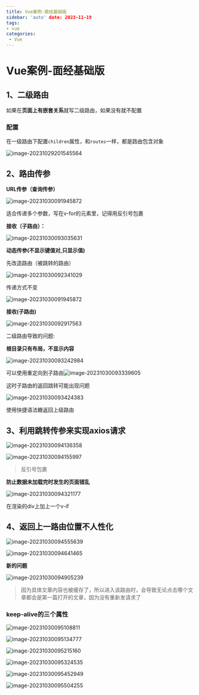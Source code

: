 ```yaml
---
title: Vue案例-面经基础版
sidebar: 'auto' date: 2023-11-19
tags:
- vue
categories: 
 - Vue 
---
```


# Vue案例-面经基础版

## 1、二级路由

如果在**页面上有嵌套关系**就写二级路由，如果没有就不配置

### 配置

在一级路由下配置`children`属性，和`routes`一样，都是路由包含对象

![image-20231029201545564](/Vue案例-面经基础版/image-20231029201545564.png)



## 2、路由传参

**URL传参（查询传参）**

![image-20231030091945872](/Vue案例-面经基础版/image-20231030091945872.png)

适合传递多个参数，写在v-for的元素里，记得用反引号包裹

**接收（子路由）：**

![image-20231030093035631](/Vue案例-面经基础版/image-20231030093035631.png)

**动态传参(不显示键值对,只显示值)**

先改造路由（被跳转的路由）

![image-20231030092341029](/Vue案例-面经基础版/image-20231030092341029.png)

传递方式不变

![image-20231030091945872](/Vue案例-面经基础版/image-20231030091945872.png)

**接收(子路由)**

![image-20231030092917563](/Vue案例-面经基础版/image-20231030092917563.png)

二级路由导致的问题:

**根目录只有布局，不显示内容**

![image-20231030093242984](/Vue案例-面经基础版/image-20231030093242984.png)



可以使用重定向到子路由![image-20231030093339605](/Vue案例-面经基础版/image-20231030093339605.png)

这时子路由的返回跳转可能出现问题

![image-20231030093424383](/Vue案例-面经基础版/image-20231030093424383.png)

使用快捷语法糖返回上级路由

## 3、利用跳转传参来实现axios请求

![image-20231030094136358](/Vue案例-面经基础版/image-20231030094136358.png)

![image-20231030094155997](/Vue案例-面经基础版/image-20231030094155997.png)

> 反引号包裹

**防止数据未加载完时发生的页面错乱**

![image-20231030094321177](/Vue案例-面经基础版/image-20231030094321177.png)

在渲染的div上加上一个v-if



## 4、返回上一路由位置不人性化

![image-20231030094555639](/Vue案例-面经基础版/image-20231030094555639.png)

![image-20231030094641465](/Vue案例-面经基础版/image-20231030094641465.png)

**新的问题**

![image-20231030094905239](/Vue案例-面经基础版/image-20231030094905239.png)

> 因为具体文章内容也被缓存了，所以进入该路由时，会导致无论点击哪个文章都会是第一篇打开的文章，因为没有重新发请求了

### keep-alive的三个属性

![image-20231030095108811](/Vue案例-面经基础版/image-20231030095108811.png)

![image-20231030095134777](/Vue案例-面经基础版/image-20231030095134777.png)

![image-20231030095215160](/Vue案例-面经基础版/image-20231030095215160.png)

![image-20231030095324535](/Vue案例-面经基础版/image-20231030095324535.png)

![image-20231030095452949](/Vue案例-面经基础版/image-20231030095452949.png)

![image-20231030095504255](/Vue案例-面经基础版/image-20231030095504255.png)